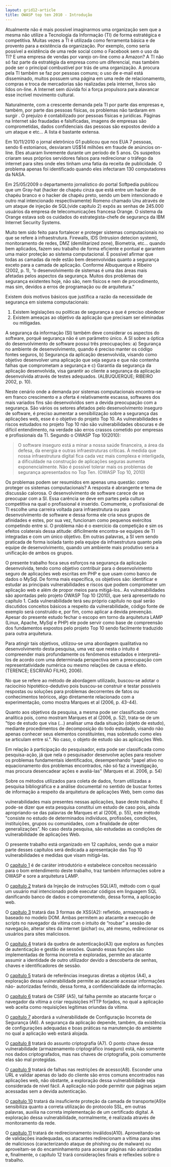 ```yaml
---
layout: grid12-article
title: OWASP top ten 2010 - Introdução
---
```


Atualmente não é mais possível imaginarmos uma organização sem que a
mesma não utilize a Tecnologia da Informação (TI) de forma estratégica e
competitiva. Muitas vezes a TI é utilizada como ferramenta básica e de provento
para a existência da organização. Por exemplo, como seria possível a existência de
uma rede social como o Facebook sem o uso da TI? E uma empresa de vendas por
varejo on-line como a Amazon? A TI não só faz parte da estratégia da empresa
como um diferencial, mas também pode ser o principal combustível por trás de uma
organização. A procura pela TI também se faz por pessoas comuns; o uso de e-mail
está disseminado, muitos possuem uma página em uma rede de relacionamento,
compras e troca de mercadorias são realizadas pela internet, livros são lidos on-line.
A Internet sem dúvida foi a força propulsora para alavancar esse incrível movimento
cultural.

Naturalmente, com a crescente demanda pela TI por parte das empresas e,
também, por parte das pessoas físicas, os problemas não tardaram em surgir . O
prejuízo é contabilizado por pessoas físicas e jurídicas. Páginas na Internet são
fraudadas e falsificadas, imagens de empresas são comprometidas, dados
confidenciais das pessoas são expostos devido a um ataque e etc... A lista é
bastante extensa.

Em 10/11/2010 o jornal eletrônico G1 publicou que nos EUA 7 pessoas,
sendo 6 estonianos, desviaram US$14 milhões em fraude de anúncios on-line. Eles
atuaram livremente durante um período de 5 anos. Os suspeitos criaram seus
próprios servidores falsos para redirecionar o tráfego da internet para sites onde eles
tinham uma fatia da receita de publicidade. O problema apenas foi identificado
quando eles infectaram 130 computadores da NASA.

Em 25/05/2009 o departamento jornalístico do portal Softpedia publicou que
um Gray-hat (hacker de chapéu cinza que está entre um hacker de chapéu branco e
o hacker de chapéu preto, sendo um bem intencionado e outro mal intencionado
respectivamente) Romeno chamado Unu através de um ataque de injeção de
SQL(vide capítulo 2) expôs as senhas de 245.000 usuários da empresa de
telecomunicações francesa Orange. O sistema da Orange estava sob os cuidados
do estrategista-chefe de segurança da IBM Internet Security Systems.

Muito tem sido feito para fortalecer e proteger sistemas computacionais no
que se refere à infraestrutura. Firewalls, IDS (Intrusion detecion system),
monitoramento de redes, DMZ (demilitarized zone), Biometria, etc... quando bem
aplicados, fazem seu trabalho de forma eficiente e pontual e garantem uma maior
proteção ao sistema computacional. É possível afirmar que todas as camadas da
rede estão bem desenvolvidas quanto a segurança exceto para a camada de
aplicação. Conforme Albuquerque e Ribeiro (2002, p. 1), “o desenvolvimento de
sistemas é uma das áreas mais afetadas pelos aspectos da segurança. Muitos dos
problemas de segurança existentes hoje, não são, nem físicos e nem de
procedimento, mas sim, devidos a erros de programação ou de arquitetura.”


Existem dois motivos básicos que justifica a razão da necessidade de
segurança em sistema computacionais:

1. Existem legislações ou políticas de segurança a que é preciso obedecer
2. Existem ameaças ao objetivo da aplicação que precisam ser eliminadas ou mitigadas.

A segurança da informação (SI) também deve considerar os aspectos do
software, porquê segurança não é um parâmetro único. A SI sobre a óptica do
desenvolvimento de software possui três preocupações: a) Segurança no ambiente
de desenvolvimento, quando é preciso manter os código fontes seguros, b)
Segurança da aplicação desenvolvida, visando como objetivo desenvolver uma
aplicação que seja segura e que não contenha falhas que comprometam a
segurança e c) Garantia da segurança da aplicação desenvolvida, visa garantir ao
cliente a segurança da aplicação desenvolvida através de testes adequados.
(ALBUQUERQUE; RIBEIRO 2002, p. 10).

Neste cenário onde a demanda por sistemas computacionais encontra-se em
franco crescimento e a oferta é relativamente escassa, softwares dos mais variados
fins são desenvolvidos sem a devida preocupação com a segurança. São vários os
setores afetados pelo desenvolvimento inseguro de software, é preciso aumentar a
sensibilização sobre a segurança das aplicações web, esse é o objetivo do projeto
Top 10. As vulnerabilidades e riscos estudados no projeto Top 10 não são
vulnerabilidades obscuras e de difícil entendimento, na verdade são erros crassos
cometido por empresas e profissionais da TI. Segundo o OWASP Top 10(2010):

> O software inseguro está a minar a nossa saúde financeira, a
> área da defesa, da energia e outras infraestruturas críticas. À
> medida que nossa infraestrutura digital fica cada vez mais
> complexa e interligada, a dificuldade na construção de
> aplicações seguras aumenta exponencialmente. Não é
> possível tolerar mais os problemas de segurança
> apresentados no Top Ten. (OWASP Top 10, 2010)

Os problemas podem ser resumidos em apenas uma questão: como proteger
os sistemas computacionais? A resposta é abrangente e tema de discussão
calorosa. O desenvolvimento de software carece de se preocupar com a SI. Essa
carência se deve em partes pela cultura competitiva na qual o profissional é inserido.
Comumente, o profissional de TI escolhe uma carreira voltada para infraestrutura ou
para desenvolvimento de software e dessa forma ele cria seus grupos de afinidades
e estes, por sua vez, funcionam como pequenos exércitos competindo entre si. O
problema não é o exercício da competição e sim os efeitos colaterais dessa atitude:
dificilmente encontra-se equipes de TI integradas e com um único objetivo. Em
outras palavras, a SI vem sendo praticada de forma isolada tanto pela equipe da
infraestrutura quanto pela equipe de desenvolvimento, quando um ambiente mais
produtivo seria a unificação de ambos os grupos.

O presente trabalho foca seus esforços na segurança da aplicação
desenvolvida, tendo como objetivo contribuir para o desenvolvimento seguro de
aplicações web escritas em PHP e que usam como banco de dados o MySql. De
forma mais específica, os objetivos são: identificar e estudar as principais
vulnerabilidades e riscos que podem comprometer um aplicação web e além de
propor meios para mitigá-los.. As vulnerabilidades são apontadas pelo projeto
OWASP Top 10 (2010), que será apresentado no capítulo 1. Cada vulnerabilidade
terá seu próprio capítulo no qual serão discutidos conceitos básicos a respeito da
vulnerabilidade, código fonte de exemplo será construído e, por fim, como aplicar a
devida prevenção. Apesar do presente estudo fechar o escopo em torno da
arquitetura LAMP (Linux, Apache, MySql e PHP) ele pode servir como base de
compreensão dos fundamentos expostos pelo projeto Top 10 sendo facilmente
traduzido para outra arquitetura.

Para atingir tais objetivos, utilizou-se uma abordagem qualitativa no
desenvolvimento desta pesquisa, uma vez que nesta o intuito é compreender mais
profundamente os fenômenos estudados e interpretá-los de acordo com uma
determinada perspectiva sem a preocupação com representatividade numérica ou
mesmo relações de causa e efeito. (TERENCE; ESCRIVÃO FILHO, 2006).

No que se refere ao método de abordagem utilizado, buscou-se adotar o
raciocínio hipotético-dedutivo pois buscou-se construir e testar possíveis respostas
ou soluções para problemas decorrentes de fatos ou conhecimentos teóricos, algo
diretamente relacionado com a experimentação, como mostra Marques et al (2006,
p. 43-44).

Quanto aos objetivos da pesquisa, a mesma pode ser classificada como
analítica pois, como mostram Marques et al (2006, p. 52), trata-se de um "tipo de
estudo que visa (...) analisar uma dada situação (objeto de estudo), mediante
procedimentos de decomposição do todo estudado, visando não apenas conhecer
seus elementos constituintes, mas sobretudo como eles se articulam entre si.". No
caso, o objeto de estudo são as aplicações Web.

Em relação à participação do pesquisador, esta pode ser classificada como
pesquisa-ação, já que nela o pesquisador desenvolve ações para resolver os
problemas fundamentais identificados, desempenhando "papel ativo no
equacionamento dos problemas encontrados, não só faz a investigação, mas
procura desencadear ações e avaliá-las" (Marques et al. 2006, p. 54)

Sobre os métodos utilizados para coleta de dados, foram utilizadas a
pesquisa bibliográfica e a análise documental no sentido de buscar fontes de
informação a respeito da arquitetura de aplicações Web, bem como das

vulnerabilidades mais presentes nessas aplicações, base deste trabalho. E pode-se
dizer que esta pesquisa constitui um estudo de caso pois, ainda apropriando-se das
palavras de Marques et al (2006, p. 55), este método "consiste no estudo de
determinados indivíduos, profissões, condições, instituições, grupos ou
comunidades, com a finalidade de obter generalizações". No caso desta pesquisa,
são estudadas as condições de vulnerabilidade de aplicações Web.

O presente trabalho está organizado em 12 capítulos, sendo que a maior
parte desses capítulos será dedicada a apresentação das Top 10 vulnerabilidades e
medidas que visam mitigá-las.

O [capítulo 1]( # "Alguns conceitos prévios") é de caráter introdutório e estabelece conceitos necessário para
o bom entendimento deste trabalho, traz também informações sobre a OWASP e
sore a arquitetura LAMP.

O [capítulo 2]( # "Injeção(Injection)") tratará da Injeção de instruções SQL(A1), método com o qual um
usuário mal intencionado pode executar códigos em linguagem SQL danificando
banco de dados e comprometendo, dessa forma, a aplicação web.

O [capítulo 3]() tratará das 3 formas de XSS(A2): refletido, armazenado e
baseado no modelo DOM. Ambas permitem ao atacante a execução de scripts no
navegador da vítima com o intuito de “roubar” a sessão de navegação, alterar sites
da internet (pichar) ou, até mesmo, redirecionar os usuários para sites maliciosos.

O [capítulo 4]() tratará da quebra de autenticação(A3) que explora as funções de
autenticação e gestão de sessões. Quando essas funções são implementadas de
forma incorreta e exploradas, permite ao atacante assumir a identidade de outro
utilizador devido a descoberta de senhas, chaves e identificadores de sessão.

O [capítulo 5]() tratará de referências inseguras diretas a objetos (A4), a
exploração dessa vulnerabilidade permite ao atacante acessar informações não-
autorizadas ferindo, dessa forma, a confidencialidade da informação.

O [capítulo 6]() tratará de CSRF (A5), tal falha permite ao atacante forçar o
navegador da vítima a criar requisições HTTP forjados, no qual a aplicação web
aceita como requisições legítimas oriundas da vítima.

O [capítulo 7]() abordará a vulnerabilidade de Configuração Incorreta de
Segurança (A6). A segurança da aplicação depende, também, da existência de
configurações adequadas e boas práticas na manutenção do ambiente no qual a
aplicação web estará alojada.

O [capítulo 8]() tratará do assunto criptografia (A7). O ponto chave dessa
vulnerabilidade (armazenamento criptográfico inseguro) está, não somente nos
dados criptografados, mas nas chaves de criptografia, pois comumente elas são mal
protegidas.

O [capítulo 9]() tratará de falhas nas restrições de acesso(A8). Esconder uma
URL e validar apenas do lado do cliente são erros comuns encontrados nas
aplicações web, não obstante, a exploração dessa vulnerabilidade seja considerada
de nível fácil. A aplicação não pode permitir que páginas sejam acessadas sem a
devida autenticação.


O [capítulo 10]() tratará da insuficiente proteção da camada de transporte(A9)e
sensibiliza quanto a correta utilização do protocolo SSL, em outras palavras, auxilia
na correta implementação de um certificado digital. A exploração dessa
vulnerabilidade, normalmente, é realizada através de monitoramento da rede.


O [capítulo 11]() tratará de redirecionamento inválidos(A10). Aproveitando-se de
validações inadequadas, os atacantes redirecionam a vítima para sites de maliciosos
(caracterizando ataque de phishing ou de malware) ou aproveitam-se do
encaminhamento para acessar páginas não autorizadas e, finalmente, o capítulo 12
trará considerações finais e reflexões sobre o trabalho.
